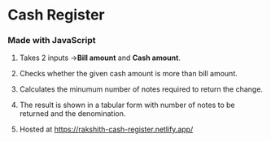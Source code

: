 # Cash Register

### Made with JavaScript

1. Takes 2 inputs ->**Bill amount** and **Cash amount**.

2. Checks whether the given cash amount is more than bill amount.

3. Calculates the minumum number of notes required to return the change.

4. The result is shown in a tabular form with number of notes to be returned and the denomination.

5. Hosted at https://rakshith-cash-register.netlify.app/
